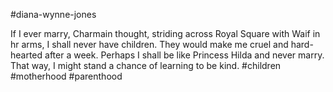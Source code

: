 #diana-wynne-jones

If I ever marry, Charmain thought, striding across Royal Square with Waif in hr arms, I shall never have children. They would make me cruel and hard-hearted after a week. Perhaps I shall be like Princess Hilda and never marry. That way, I might stand a chance of learning to be kind.
#children #motherhood #parenthood 